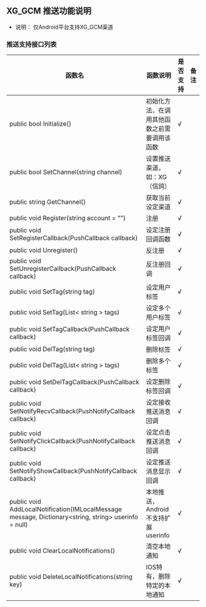 ## XG_GCM 推送功能说明
* 说明： 仅Android平台支持XG_GCM渠道
### 推送支持接口列表

| 函数名 | 函数说明 | 是否支持 | 备注 |
| -- | -- | -- | -- |
| public bool Initialize() | 初始化方法，在调用其他函数之前需要调用该函数 | √ | |
| public bool SetChannel(string channel) | 设置推送渠道，如：XG（信鸽） | √ | |
| public string GetChannel() | 获取当前设定渠道 | √ |  |
| public void Register(string account = "") | 注册 | √ | |
| public void SetRegisterCallback(PushCallback callback) | 设定注册回调函数 | √ | |
| public void Unregister() | 反注册 | √ | | 
| public void SetUnregisterCallback(PushCallback callback) | 反注册回调 | √ | |
| public void SetTag(string tag) | 设定用户标签 | √ | |
| public void SetTag(List< string > tags) | 设定多个用户标签 | √ | |
| public void SetTagCallback(PushCallback callback) | 设定用户标签回调 | √ | |
| public void DelTag(string tag) | 删除标签 | √ | |
| public void DelTag(List< string > tags) | 删除多个标签 | √ | |
| public void SetDelTagCallback(PushCallback callback) | 设定删除标签回调 | √ | |
| public void SetNotifyRecvCallback(PushNotifyCallback callback) | 设定接收推送消息回调 | √ | |
| public void SetNotifyClickCallback(PushNotifyCallback callback) | 设定点击推送消息回调 | √ | |
| public void SetNotifyShowCallback(PushNotifyCallback callback) | 设定推送消息显示回调 | √ | |
| public void AddLocalNotification(IMLocalMessage message, Dictionary<string, string> userinfo = null) |本地推送，Android不支持扩展userinfo| √ |  |
| public void ClearLocalNotifications() |清空本地通知| √ | |
| public void DeleteLocalNotifications(string key) |IOS特有，删除特定的本地通知| √ | |